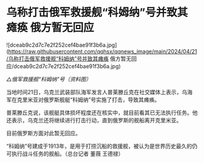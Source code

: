 # 乌称打击俄军救援舰“科姆纳”号并致其瘫痪 俄方暂无回应

![dceab9c2d7c7e2f252cef4bae91f3b6a.jpg](https://raw.githubusercontent.com/qqhsx/qqnews_image/main/2024/04/21/乌称打击俄军救援舰“科姆纳”号并致其瘫痪 俄方暂无回应/dceab9c2d7c7e2f252cef4bae91f3b6a.jpg)

_△俄军救援舰“科姆纳”号（资料图）_

当地时间21日，乌克兰武装部队海军发言人普莱滕丘克在社交媒体上表示，乌海军在克里米亚对俄罗斯舰艇“科姆纳”号实施了打击，导致其瘫痪。

普莱滕丘克说，该舰艇具体损坏程度还在核实中，就目前看其已无法执行任务。他还表示，乌克兰还将继续进行打击行动，直到俄罗斯的舰船离开克里米亚。

目前俄罗斯方面对此暂无回应。

“科姆纳”号建成于1913年，是用于打捞沉船的救援舰，被认为是世界历史最久的仍可执行战斗任务的舰船。（总台记者 董薇 王德禄）


